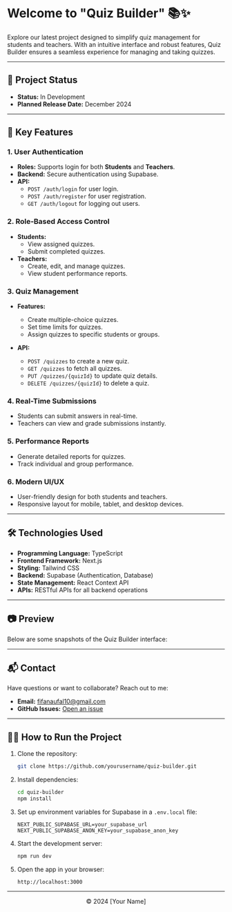 # Welcome to **"Quiz Builder"** 📚✨

Explore our latest project designed to simplify quiz management for students and teachers. With an intuitive interface and robust features, Quiz Builder ensures a seamless experience for managing and taking quizzes.

---

## 🚧 **Project Status**

- **Status:** In Development
- **Planned Release Date:** December 2024

---

## 🚀 **Key Features**

### **1. User Authentication**

- **Roles:** Supports login for both **Students** and **Teachers**.
- **Backend:** Secure authentication using Supabase.
- **API:**
  - `POST /auth/login` for user login.
  - `POST /auth/register` for user registration.
  - `GET /auth/logout` for logging out users.

### **2. Role-Based Access Control**

- **Students:**
  - View assigned quizzes.
  - Submit completed quizzes.
- **Teachers:**
  - Create, edit, and manage quizzes.
  - View student performance reports.

### **3. Quiz Management**

- **Features:**

  - Create multiple-choice quizzes.
  - Set time limits for quizzes.
  - Assign quizzes to specific students or groups.

- **API:**
  - `POST /quizzes` to create a new quiz.
  - `GET /quizzes` to fetch all quizzes.
  - `PUT /quizzes/{quizId}` to update quiz details.
  - `DELETE /quizzes/{quizId}` to delete a quiz.

### **4. Real-Time Submissions**

- Students can submit answers in real-time.
- Teachers can view and grade submissions instantly.

### **5. Performance Reports**

- Generate detailed reports for quizzes.
- Track individual and group performance.

### **6. Modern UI/UX**

- User-friendly design for both students and teachers.
- Responsive layout for mobile, tablet, and desktop devices.

---

## 🛠️ **Technologies Used**

- **Programming Language:** TypeScript
- **Frontend Framework:** Next.js
- **Styling:** Tailwind CSS
- **Backend:** Supabase (Authentication, Database)
- **State Management:** React Context API
- **APIs:** RESTful APIs for all backend operations

---

## 📷 **Preview**

Below are some snapshots of the Quiz Builder interface:

---

## 📬 **Contact**

Have questions or want to collaborate? Reach out to me:

- **Email:** [fifanaufal10@gmail.com](mailto:fifanaufal10@gmail.com)
- **GitHub Issues:** [Open an issue](https://github.com/fifovalle/Quiz-Builder/issues)

---

## 👨‍💻 **How to Run the Project**

1. Clone the repository:

   ```bash
   git clone https://github.com/yourusername/quiz-builder.git
   ```

2. Install dependencies:

   ```bash
   cd quiz-builder
   npm install
   ```

3. Set up environment variables for Supabase in a `.env.local` file:

   ```plaintext
   NEXT_PUBLIC_SUPABASE_URL=your_supabase_url
   NEXT_PUBLIC_SUPABASE_ANON_KEY=your_supabase_anon_key
   ```

4. Start the development server:

   ```bash
   npm run dev
   ```

5. Open the app in your browser:
   ```plaintext
   http://localhost:3000
   ```

---

<div align="center">  
  &copy; 2024 [Your Name]  
</div>
